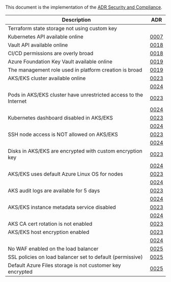 #

This document is the implementation of the [ADR Security and Compliance](../adr/0015-security-and-compliance.md).

| Description                                                      | ADR                                                 |
| ---------------------------------------------------------------- | --------------------------------------------------- |
| Terraform state storage not using custom key                     |                                                     |
| Kubernetes API available online                                  | [0007](../adr/0007-management-connectivity.md)      |
| Vault API available online                                       | [0018](../adr/0018-vault-setup.md)                  |
| CI/CD permissions are overly broad                               | [0018](../adr/0018-vault-setup.md)                  |
| Azure Foundation Key Vault available online                      | [0019](../adr/0019-foundation-azure.md)             |
| The management role used in platform creation is broad           | [0019](../adr/0019-foundation-azure.md)             |
| AKS/EKS cluster available online                                 | [0023](../adr/0023-kubernetes-azure.md)             |
|                                                                  | [0024](../adr/0024-kubernetes-aws.md)               |
| Pods in AKS/EKS cluster have unrestricted access to the Internet | [0023](../adr/0023-kubernetes-azure.md)             |
|                                                                  | [0024](../adr/0024-kubernetes-aws.md)               |
| Kubernetes dashboard disabled in AKS/EKS                         | [0023](../adr/0023-kubernetes-azure.md)             |
|                                                                  | [0024](../adr/0024-kubernetes-aws.md)               |
| SSH node access is NOT allowed on AKS/EKS                        | [0023](../adr/0023-kubernetes-azure.md)             |
|                                                                  | [0024](../adr/0024-kubernetes-aws.md)               |
| Disks in AKS/EKS are encrypted with custom encryption key        | [0023](../adr/0023-kubernetes-azure.md)             |
|                                                                  | [0024](../adr/0024-kubernetes-aws.md)               |
| AKS/EKS uses default Azure Linux OS for nodes                    | [0023](../adr/0023-kubernetes-azure.md)             |
|                                                                  | [0024](../adr/0024-kubernetes-aws.md)               |
| AKS audit logs are available for 5 days                          | [0023](../adr/0023-kubernetes-azure.md)             |
|                                                                  | [0024](../adr/0024-kubernetes-aws.md)               |
| AKS/EKS instance metadata service disabled                       | [0023](../adr/0023-kubernetes-azure.md)             |
|                                                                  | [0024](../adr/0024-kubernetes-aws.md)               |
| AKS CA cert rotation is not enabled                              | [0023](../adr/0023-kubernetes-azure.md)             |
| AKS/EKS host encryption enabled                                  | [0023](../adr/0023-kubernetes-azure.md)             |
|                                                                  | [0024](../adr/0024-kubernetes-aws.md)               |
| No WAF enabled on the load balancer                              | [0025](../adr/0026-kubernetes-aws-loadbalancing.md) |
| SSL policies on load balancer set to default (permissive)        | [0025](../adr/0026-kubernetes-aws-loadbalancing.md) |
| Default Azure Files storage is not customer key encrypted        | [0025](../adr/0027-azure-storage.md)                |
